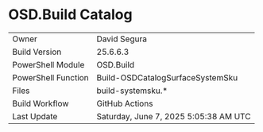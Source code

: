 ﻿# OSD.Build Catalog

| | |
|-|-|
| Owner | David Segura |
| Build Version | 25.6.6.3 |
| PowerShell Module | OSD.Build |
| PowerShell Function | Build-OSDCatalogSurfaceSystemSku |
| Files | build-systemsku.* |
| Build Workflow | GitHub Actions |
| Last Update | Saturday, June 7, 2025 5:05:38 AM UTC |
